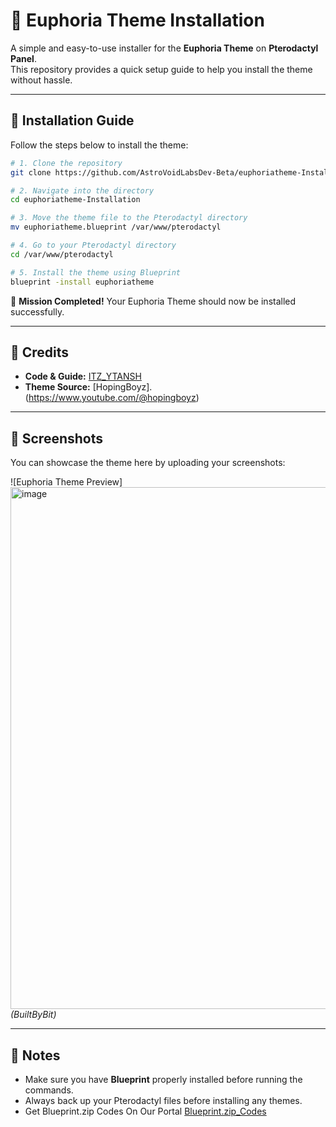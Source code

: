 # 🌌 Euphoria Theme Installation

A simple and easy-to-use installer for the **Euphoria Theme** on **Pterodactyl Panel**.  
This repository provides a quick setup guide to help you install the theme without hassle.

---

## 🚀 Installation Guide

Follow the steps below to install the theme:

```bash
# 1. Clone the repository
git clone https://github.com/AstroVoidLabsDev-Beta/euphoriatheme-Installation

# 2. Navigate into the directory
cd euphoriatheme-Installation

# 3. Move the theme file to the Pterodactyl directory
mv euphoriatheme.blueprint /var/www/pterodactyl

# 4. Go to your Pterodactyl directory
cd /var/www/pterodactyl

# 5. Install the theme using Blueprint
blueprint -install euphoriatheme
```

🎉 **Mission Completed!** Your Euphoria Theme should now be installed successfully.

---

## 📜 Credits

- **Code & Guide:** [ITZ_YTANSH](https://www.youtube.com/@ITZ_YT_ANSH_OFFICIAL)  
- **Theme Source:** [HopingBoyz].(https://www.youtube.com/@hopingboyz)  

---

## 📸 Screenshots

You can showcase the theme here by uploading your screenshots:

![Euphoria Theme Preview]<img width="1870" height="835" alt="image" src="https://github.com/user-attachments/assets/7d39b509-9e0c-4891-99e0-cc96e0891c01" />
*(BuiltByBit)*

---

## 📌 Notes

- Make sure you have **Blueprint** properly installed before running the commands.  
- Always back up your Pterodactyl files before installing any themes.
- Get Blueprint.zip Codes On Our Portal [Blueprint.zip_Codes](https://github.com/AstroVoidLabsDev-Beta/Blueprint.zip) 
